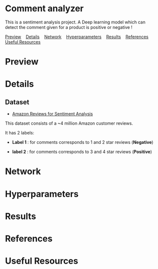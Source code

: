 # Comment analyzer
This is a sentiment analysis project. A Deep learning model which can detect the comment given for a product is positive or negative !


<ins>[Preview](#preview)</ins>&nbsp;&nbsp;&nbsp;
<ins>[Details](#Details)</ins>&nbsp;&nbsp;&nbsp;
<ins>[Network](#Network)</ins>&nbsp;&nbsp;&nbsp;
<ins>[Hyperparameters](#Hyperparameters)</ins>&nbsp;&nbsp;&nbsp;
<ins>[Results](#Results)</ins>&nbsp;&nbsp;&nbsp;
<ins>[References](#References)</ins>&nbsp;&nbsp;&nbsp;
<ins>[Useful Resources](#Useful-Resources)</ins>

# Preview

# Details
## Dataset 

- [Amazon Reviews for Sentiment Analysis](https://www.kaggle.com/bittlingmayer/amazonreviews/)

This dataset consists of a ~4 million Amazon customer reviews.

It has 2 labels: 

- <b>Label 1 </b> : for comments corresponds to 1 and 2 star reviews (<b>Negative</b>)

- <b>label 2 </b> : for comments corresponds to 3 and 4 star reviews (<b>Positive</b>)

# Network

# Hyperparameters

# Results

# References

# Useful Resources
